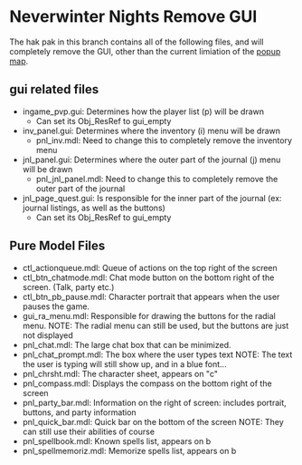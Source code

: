 Neverwinter Nights Remove GUI
=============================

The hak pak in this branch contains all of the following files, and will completely remove the GUI, other than the current limiation of the [popup map](http://www.diusrex.com/2014/11/neverwinter-nights-remove-gui/#popup-map).

gui related files
-----------------------------
* ingame_pvp.gui: Determines how the player list (p) will be drawn
  * Can set its Obj_ResRef to gui_empty
* inv_panel.gui: Determines where the inventory (i) menu will be drawn
  * pnl_inv.mdl: Need to change this to completely remove the inventory menu
* jnl_panel.gui: Determines where the outer part of the journal (j) menu will be drawn
  * pnl_jnl_panel.mdl: Need to change this to completely remove the outer part of the journal
* jnl_page_quest.gui: Is responsible for the inner part of the journal (ex: journal listings, as well as the buttons)
  * Can set its Obj_ResRef to gui_empty


Pure Model Files
-----------------------------
* ctl_actionqueue.mdl: Queue of actions on the top right of the screen
* ctl_btn_chatmode.mdl: Chat mode button on the bottom right of the screen. (Talk, party etc.)
* ctl_btn_pb_pause.mdl: Character portrait that appears when the user pauses the game.
* gui_ra_menu.mdl: Responsible for drawing the buttons for the radial menu. 
    NOTE: The radial menu can still be used, but the buttons are just not displayed
* pnl_chat.mdl: The large chat box that can be minimized.
* pnl_chat_prompt.mdl: The box where the user types text 
    NOTE: The text the user is typing will still show up, and in a blue font...
* pnl_chrsht.mdl: The character sheet, appears on "c"
* pnl_compass.mdl: Displays the compass on the bottom right of the screen
* pnl_party_bar.mdl: Information on the right of screen: includes portrait, buttons, and party information
* pnl_quick_bar.mdl: Quick bar on the bottom of the screen
    NOTE: They can still use their abilities of course
* pnl_spellbook.mdl: Known spells list, appears on b
* pnl_spellmemoriz.mdl: Memorize spells list, appears on b
